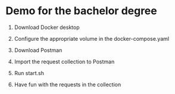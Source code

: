 # Demo for the bachelor degree

1. Download Docker desktop

2. Configure the appropriate volume in the docker-compose.yaml

3. Download Postman

4. Import the request collection to Postman

5. Run start.sh

6. Have fun with the requests in the collection